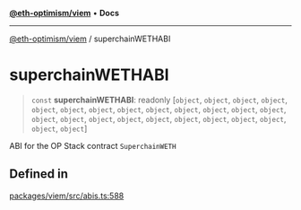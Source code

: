 [**@eth-optimism/viem**](../README.md) • **Docs**

***

[@eth-optimism/viem](../README.md) / superchainWETHABI

# superchainWETHABI

> `const` **superchainWETHABI**: readonly [`object`, `object`, `object`, `object`, `object`, `object`, `object`, `object`, `object`, `object`, `object`, `object`, `object`, `object`, `object`, `object`, `object`, `object`, `object`, `object`, `object`, `object`, `object`, `object`]

ABI for the OP Stack contract `SuperchainWETH`

## Defined in

[packages/viem/src/abis.ts:588](https://github.com/ethereum-optimism/ecosystem/blob/2fda6aba11612b1bd271ada62170b607e878a916/packages/viem/src/abis.ts#L588)
